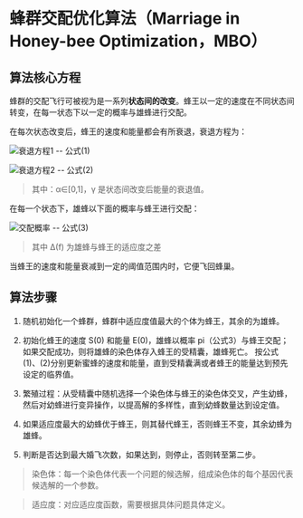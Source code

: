 # 蜂群交配优化算法（Marriage in Honey-bee Optimization，MBO）

## 算法核心方程

蜂群的交配飞行可被视为是一系列**状态间的改变**。蜂王以一定的速度在不同状态间转变，在每一状态下以一定的概率与雄蜂进行交配。

在每次状态改变后，蜂王的速度和能量都会有所衰退，衰退方程为：

![衰退方程1](http://latex.codecogs.com/gif.latex?S(t+1)=𝝰×S(t))
-- 公式(1)

![衰退方程2](http://latex.codecogs.com/gif.latex?E(t+1)=E(t)-𝝲)
-- 公式(2)

> 其中：α∈[0,1]，γ 是状态间改变后能量的衰退值。

在每一个状态下，雄蜂以下面的概率与蜂王进行交配：

![交配概率](http://latex.codecogs.com/gif.latex?prob(Q,D)=e^(\frac{-∆f}{S(t)}))
-- 公式(3)

> 其中 Δ(f) 为雄蜂与蜂王的适应度之差

当蜂王的速度和能量衰减到一定的阈值范围内时，它便飞回蜂巢。

## 算法步骤

1. 随机初始化一个蜂群，蜂群中适应度值最大的个体为蜂王，其余的为雄蜂。

2. 初始化蜂王的速度 S(0) 和能量 E(0)，雄蜂以概率 pi（公式3）与蜂王交配；如果交配成功，则将雄蜂的染色体存入蜂王的受精囊，雄蜂死亡。
按公式(1)、(2)分别更新蜜蜂的速度和能量，直到受精囊满或者蜂王的能量达到预先设定的临界值。

3. 繁殖过程：从受精囊中随机选择一个染色体与蜂王的染色体交叉，产生幼蜂，然后对幼蜂进行变异操作，以提高解的多样性，直到幼蜂数量达到设定值。

4. 如果适应度最大的幼蜂优于蜂王，则其替代蜂王，否则蜂王不变，其余幼蜂为雄蜂。

5. 判断是否达到最大婚飞次数，如果达到，则停止，否则转至第二步。

> 染色体：每一个染色体代表一个问题的候选解，组成染色体的每个基因代表候选解的一个参数。

> 适应度：对应适应度函数，需要根据具体问题具体定义。


